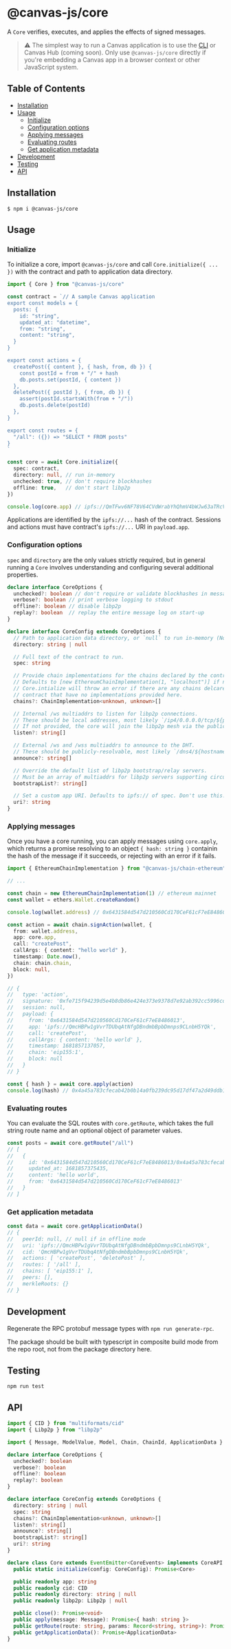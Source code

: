 # @canvas-js/core

A `Core` verifies, executes, and applies the effects of signed messages.

> ⚠️ The simplest way to run a Canvas application is to use the [CLI](https://github.com/canvasxyz/canvas/tree/main/packages/cli) or Canvas Hub (coming soon). Only use `@canvas-js/core` directly if you're embedding a Canvas app in a browser context or other JavaScript system.

## Table of Contents

- [Installation](#installation)
- [Usage](#usage)
  - [Initialize](#initialize)
  - [Configuration options](#configuration-options)
  - [Applying messages](#applying-messages)
  - [Evaluating routes](#evaluating-routes)
  - [Get application metadata](#get-application-metadata)
- [Development](#development)
- [Testing](#testing)
- [API](#api)

## Installation

```
$ npm i @canvas-js/core
```

## Usage

### Initialize

To initialize a core, import `@canvas-js/core` and call `Core.initialize({ ... })` with the contract and path to application data directory.

```ts
import { Core } from "@canvas-js/core"

const contract = `// A sample Canvas application
export const models = {
  posts: {
    id: "string",
    updated_at: "datetime",
    from: "string",
    content: "string",
  }
}

export const actions = {
  createPost({ content }, { hash, from, db }) {
    const postId = from + "/" + hash
    db.posts.set(postId, { content })
  },
  deletePost({ postId }, { from, db }) {
    assert(postId.startsWith(from + "/"))
    db.posts.delete(postId)
  },
}

export const routes = { 
  "/all": ({}) => "SELECT * FROM posts"
}
`

const core = await Core.initialize({
  spec: contract,
  directory: null, // run in-memory
  unchecked: true, // don't require blockhashes
  offline: true,   // don't start libp2p
})

console.log(core.app) // ipfs://QmTFwv6NF78V64CVdWrabYhQhmV4bWJw63aTRcVhvBAU2u
```

Applications are identified by the `ipfs://...` hash of the contract. Sessions and actions must have contract's `ipfs://...` URI in `payload.app`.

### Configuration options

`spec` and `directory` are the only values strictly required, but in general running a `Core` involves understanding and configuring several additional properties.

```ts
declare interface CoreOptions {
  unchecked?: boolean // don't require or validate blockhashes in messages
  verbose?: boolean // print verbose logging to stdout
  offline?: boolean // disable libp2p
  replay?: boolean  // replay the entire message log on start-up
}

declare interface CoreConfig extends CoreOptions {
  // Path to application data directory, or `null` to run in-memory (NodeJS only)
  directory: string | null

  // Full text of the contract to run.
  spec: string

  // Provide chain implementations for the chains declared by the contract.
  // Defaults to [new EthereumChainImplementation(1, "localhost")] if not provided.
  // Core.intialize will throw an error if there are any chains delcared by the
  // contract that have no implementations provided here.
  chains?: ChainImplementation<unknown, unknown>[]

  // Internal /ws multiaddrs to listen for libp2p connections.
  // These should be local addresses, most likely `/ip4/0.0.0.0/tcp/${port}/ws`.
  // If not provided, the core will join the libp2p mesh via the public relay servers.
  listen?: string[] 

  // External /ws and /wss multiaddrs to announce to the DHT.
  // These should be publicly-resolvable, most likely `/dns4/${hostname}/tcp/${port}/wss`.
  announce?: string[]

  // Override the default list of libp2p bootstrap/relay servers.
  // Must be an array of multiaddrs for libp2p servers supporting circuit-relay v2.
  bootstrapList?: string[]

  // Set a custom app URI. Defaults to ipfs:// of spec. Don't use this!
  uri?: string
}
```

### Applying messages

Once you have a core running, you can apply messages using `core.apply`, which returns a promise resolving to an object `{ hash: string }` containin the hash of the message if it succeeds, or rejecting with an error if it fails.

```ts
import { EthereumChainImplementation } from "@canvas-js/chain-ethereum"

// ...

const chain = new EthereumChainImplementation(1) // ethereum mainnet
const wallet = ethers.Wallet.createRandom()

console.log(wallet.address) // 0x6431584d547d210560Cd170CeF61cF7eE8486013

const action = await chain.signAction(wallet, {
  from: wallet.address,
  app: core.app,
  call: "createPost",
  callArgs: { content: "hello world" },
  timestamp: Date.now(),
  chain: chain.chain,
  block: null,
})

// {
//   type: 'action',
//   signature: '0xfe715f94239d5e4b8db86e424e373e9378d7e92ab392cc5996cddbebf2860eda4b0625f7be6de551ec9563b361809ae8fd6af5711c882b2c86323052d10675031c',
//   session: null,
//   payload: {
//     from: '0x6431584d547d210560Cd170CeF61cF7eE8486013',
//     app: 'ipfs://QmcHBPw1gVvrTDUbqAtNfgDBndmbBpbDmnps9CLnbH5YQk',
//     call: 'createPost',
//     callArgs: { content: 'hello world' },
//     timestamp: 1681857137057,
//     chain: 'eip155:1',
//     block: null
//   }
// }

const { hash } = await core.apply(action)
console.log(hash) // 0x4a45a783cfecab42b0b14a0fb239dc95d17df47a2d49ddb1259d431519a45c48
```

### Evaluating routes

You can evaluate the SQL routes with `core.getRoute`, which takes the full string route name and an optional object of parameter values. 

```ts
const posts = await core.getRoute("/all")
// [
//   {
//     id: '0x6431584d547d210560Cd170CeF61cF7eE8486013/0x4a45a783cfecab42b0b14a0fb239dc95d17df47a2d49ddb1259d431519a45c48',
//     updated_at: 1681857375435,
//     content: 'hello world',
//     from: '0x6431584d547d210560Cd170CeF61cF7eE8486013'
//   }
// ]
```

### Get application metadata

```ts
const data = await core.getApplicationData()
// {
//   peerId: null, // null if in offline mode
//   uri: 'ipfs://QmcHBPw1gVvrTDUbqAtNfgDBndmbBpbDmnps9CLnbH5YQk',
//   cid: 'QmcHBPw1gVvrTDUbqAtNfgDBndmbBpbDmnps9CLnbH5YQk',
//   actions: [ 'createPost', 'deletePost' ],
//   routes: [ '/all' ],
//   chains: [ 'eip155:1' ],
//   peers: [],
//   merkleRoots: {}
// }
```

## Development

Regenerate the RPC protobuf message types with `npm run generate-rpc`.

The package should be built with typescript in composite build mode from the repo root, not from the package directory here.

## Testing

```
npm run test
```

## API

```typescript
import { CID } from "multiformats/cid"
import { Libp2p } from "libp2p"

import { Message, ModelValue, Model, Chain, ChainId, ApplicationData } from "@canvas-js/interfaces"

declare interface CoreOptions {
  unchecked?: boolean
  verbose?: boolean
  offline?: boolean
  replay?: boolean
}

declare interface CoreConfig extends CoreOptions {
  directory: string | null
  spec: string
  chains?: ChainImplementation<unknown, unknown>[]
  listen?: string[]
  announce?: string[]
  bootstrapList?: string[]
  uri?: string
}

declare class Core extends EventEmitter<CoreEvents> implements CoreAPI {
  public static initialize(config: CoreConfig): Promise<Core>

  public readonly app: string
  public readonly cid: CID
  public readonly directory: string | null
  public readonly libp2p: Libp2p | null

  public close(): Promise<void>
  public apply(message: Message): Promise<{ hash: string }>
  public getRoute(route: string, params: Record<string, string>): Promise<Record<string, ModelValue>[]>
  public getApplicationData(): Promise<ApplicationData>
}
```
